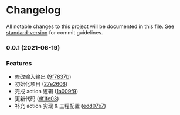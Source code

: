 # Changelog

All notable changes to this project will be documented in this file. See [standard-version](https://github.com/conventional-changelog/standard-version) for commit guidelines.

### 0.0.1 (2021-06-19)


### Features

* 修改输入输出 ([9f7837b](https://github.com/hadeshe93/gh-action-aliyun-oss/commit/9f7837bb587e245a9564e7a18b900353c092aacc))
* 初始化项目 ([27e2606](https://github.com/hadeshe93/gh-action-aliyun-oss/commit/27e260651db8147ae62a3dadb0f45312243c4e0e))
* 完成 action 逻辑 ([1a009f9](https://github.com/hadeshe93/gh-action-aliyun-oss/commit/1a009f923447a232d5fa586faeab9dee37be730c))
* 更新代码 ([df1fe03](https://github.com/hadeshe93/gh-action-aliyun-oss/commit/df1fe033a627c1473efe9eb60e599d671dffa6d6))
* 补充 action 实现 & 工程配置 ([edd07e7](https://github.com/hadeshe93/gh-action-aliyun-oss/commit/edd07e71831de1c0e2431ed7753e690b736ab247))

